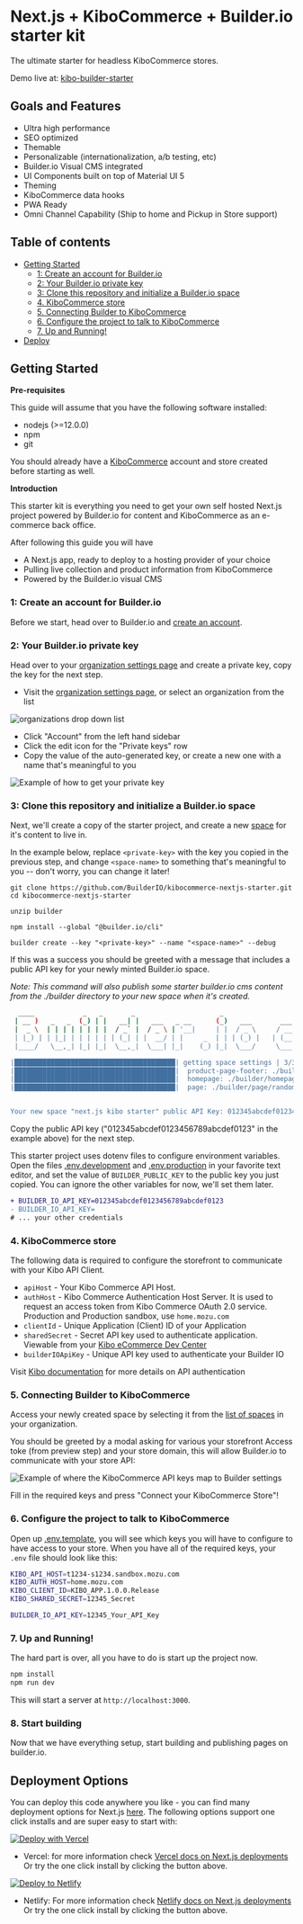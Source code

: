 # Next.js + KiboCommerce + Builder.io starter kit

The ultimate starter for headless KiboCommerce stores.

Demo live at: [kibo-builder-starter](https://next-kibo-starter.vercel.app/)

## Goals and Features

- Ultra high performance
- SEO optimized
- Themable
- Personalizable (internationalization, a/b testing, etc)
- Builder.io Visual CMS integrated
- UI Components built on top of Material UI 5
- Theming
- KiboCommerce data hooks
- PWA Ready
- Omni Channel Capability (Ship to home and Pickup in Store support)

## Table of contents

- [Getting Started](#getting-started)
  - [1: Create an account for Builder.io](#1-create-an-account-for-builderio)
  - [2: Your Builder.io private key](#2-your-builderio-private-key)
  - [3: Clone this repository and initialize a Builder.io space](#3-clone-this-repository-and-initialize-a-builderio-space)
  - [4. KiboCommerce store](#4-kibocommerce-store)
  - [5. Connecting Builder to KiboCommerce](#5-connecting-builder-to-kibocommerce)
  - [6. Configure the project to talk to KiboCommerce](#6-configure-the-project-to-talk-to-kibocommerce)
  - [7. Up and Running!](#7-up-and-running)
- [Deploy](#deploy)

<!-- markdown-toc end -->

## Getting Started

**Pre-requisites**

This guide will assume that you have the following software installed:

- nodejs (>=12.0.0)
- npm
- git

You should already have a [KiboCommerce](https://kibocommerce.com/) account and store created before starting as well.

**Introduction**

This starter kit is everything you need to get your own self hosted
Next.js project powered by Builder.io for content and KiboCommerce as an
e-commerce back office.

After following this guide you will have

- A Next.js app, ready to deploy to a hosting provider of your choice
- Pulling live collection and product information from KiboCommerce
- Powered by the Builder.io visual CMS

### 1: Create an account for Builder.io

Before we start, head over to Builder.io and [create an account](https://builder.io/signup).

### 2: Your Builder.io private key

Head over to your [organization settings page](https://builder.io/account/organization?root=true) and create a
private key, copy the key for the next step.

- Visit the [organization settings page](https://builder.io/account/organization?root=true), or select
  an organization from the list

![organizations drop down list](./docs/images/builder-io-organizations.png)

- Click "Account" from the left hand sidebar
- Click the edit icon for the "Private keys" row
- Copy the value of the auto-generated key, or create a new one with a name that's meaningful to you

![Example of how to get your private key](./docs/images/private-key-flow.png)

### 3: Clone this repository and initialize a Builder.io space

Next, we'll create a copy of the starter project, and create a new
[space](https://www.builder.io/c/docs/spaces) for it's content to live
in.

In the example below, replace `<private-key>` with the key you copied
in the previous step, and change `<space-name>` to something that's
meaningful to you -- don't worry, you can change it later!

```
git clone https://github.com/BuilderIO/kibocommerce-nextjs-starter.git
cd kibocommerce-nextjs-starter

unzip builder

npm install --global "@builder.io/cli"

builder create --key "<private-key>" --name "<space-name>" --debug
```

If this was a success you should be greeted with a message that
includes a public API key for your newly minted Builder.io space.

_Note: This command will also publish some starter builder.io cms
content from the ./builder directory to your new space when it's
created._

```bash
  ____            _   _       _                     _                    _   _
 | __ )   _   _  (_) | |   __| |   ___   _ __      (_)   ___       ___  | | (_)
 |  _ \  | | | | | | | |  / _` |  / _ \ | '__|     | |  / _ \     / __| | | | |
 | |_) | | |_| | | | | | | (_| | |  __/ | |     _  | | | (_) |   | (__  | | | |
 |____/   \__,_| |_| |_|  \__,_|  \___| |_|    (_) |_|  \___/     \___| |_| |_|

|████████████████████████████████████████| getting space settings | 3/3
|████████████████████████████████████████|  product-page-footer: ./builder/product-page-footer/hammock-footer.json  |
|████████████████████████████████████████|  homepage: ./builder/homepage/home.json  | 1/1
|████████████████████████████████████████|  page: ./builder/page/random.json  | 2/2


Your new space "next.js kibo starter" public API Key: 012345abcdef0123456789abcdef0123
```

Copy the public API key ("012345abcdef0123456789abcdef0123" in the example above) for the next step.

This starter project uses dotenv files to configure environment variables.
Open the files [.env.development](./.env.development) and
[.env.production](./.env.production) in your favorite text editor, and
set the value of `BUILDER_PUBLIC_KEY` to the public key you just copied.
You can ignore the other variables for now, we'll set them later.

```diff
+ BUILDER_IO_API_KEY=012345abcdef0123456789abcdef0123
- BUILDER_IO_API_KEY=
# ... your other credentials
```

### 4. KiboCommerce store

The following data is required to configure the storefront to communicate with your Kibo API Client.

- `apiHost` - Your Kibo Commerce API Host.
- `authHost` - Kibo Commerce Authentication Host Server. It is used to request an access token from Kibo Commerce OAuth 2.0 service. Production and Production sandbox, use `home.mozu.com`
- `clientId` - Unique Application (Client) ID of your Application
- `sharedSecret` - Secret API key used to authenticate application. Viewable from your [Kibo eCommerce Dev Center](https://mozu.com/login)
- `builderIOApiKey` - Unique API key used to authenticate your Builder IO

Visit [Kibo documentation](https://apidocs.kibong-perf.com/?spec=graphql#auth) for more details on API authentication

### 5. Connecting Builder to KiboCommerce

Access your newly created space by selecting it from the [list of spaces](https://builder.io/spaces?root=true)
in your organization.

You should be greeted by a modal asking for various your storefront Access toke (from preview step) and your store domain, this will allow Builder.io to communicate with your store API:

![Example of where the KiboCommerce API keys map to Builder settings](https://cdn.builder.io/api/v1/image/assets%2F1f098a44b17d4df688d2afdc8a10ac7d%2Fc11b870efad943868b244dca7ec91625)

Fill in the required keys and press "Connect your KiboCommerce Store"!

### 6. Configure the project to talk to KiboCommerce

Open up [.env.template](./.env.template), you will see which keys you will have to configure to have access to your store. When you have all of the required keys, your `.env` file should look like this:

```bash
KIBO_API_HOST=t1234-s1234.sandbox.mozu.com
KIBO_AUTH_HOST=home.mozu.com
KIBO_CLIENT_ID=KIBO_APP.1.0.0.Release
KIBO_SHARED_SECRET=12345_Secret

BUILDER_IO_API_KEY=12345_Your_API_Key
```

### 7. Up and Running!

The hard part is over, all you have to do is start up the project now.

```bash
npm install
npm run dev
```

This will start a server at `http://localhost:3000`.

### 8. Start building

Now that we have everything setup, start building and publishing pages on builder.io.

## Deployment Options

You can deploy this code anywhere you like - you can find many deployment options for Next.js [here](https://nextjs.org/docs/deployment). The following options support one click installs and are super easy to start with:

[![Deploy with Vercel](https://vercel.com/button)](https://vercel.com/new/git/external?repository-url=https%3A%2F%2Fgithub.com%2FBuilderIO%2Fkibocommerce-nextjs-starter)

- Vercel: for more information check [Vercel docs on Next.js deployments](https://vercel.com/docs/next.js/overview) Or try the one click install by clicking the button above.

[![Deploy to Netlify](https://www.netlify.com/img/deploy/button.svg)](https://app.netlify.com/start/deploy?repository=https://github.com/BuilderIO/kibocommerce-nextjs-starter)

- Netlify: For more information check [Netlify docs on Next.js deployments](https://www.netlify.com/blog/2020/11/30/how-to-deploy-next.js-sites-to-netlify/) Or try the one click install by clicking the button above.
